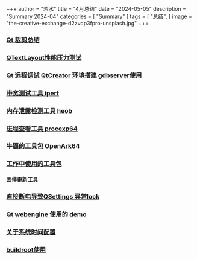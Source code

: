 ﻿+++
author = "若水"
title = "4月总结"
date = "2024-05-05"
description = "Summary 2024-04"
categories = [
    "Summary"
]
tags = [
    "总结",
]
image = "the-creative-exchange-d2zvqp3fpro-unsplash.jpg"
+++

### [Qt 裁剪总结](http://fndxq:52521/doc/%E6%80%BB%E7%BB%93%E6%80%A7/%E8%A3%81%E5%89%AA%E7%BB%93%E8%AE%BA.md)
### [QTextLayout性能压力测试](http://fndxq:52521/doc/%E6%80%BB%E7%BB%93%E6%80%A7/QTextLayout%E5%8E%8B%E5%8A%9B%E6%B5%8B%E8%AF%95%E6%95%B0%E6%8D%AE.xls)
### [Qt 远程调试 QtCreator 环境搭建 gdbserver使用](http://fndxq:52521/tools/remote/)
### [带宽测试工具  iperf](http://fndxq:52521/tools/%E5%B8%A6%E5%AE%BD%E6%B5%8B%E8%AF%95/)
### [内存泄露检测工具 heob](http://fndxq:52521/tools/heob/)
### [进程查看工具 procexp64](http://fndxq:52521/tools/%E8%BF%9B%E7%A8%8B%E6%9F%A5%E7%9C%8B%E5%B7%A5%E5%85%B7/)
### [牛逼的工具包 OpenArk64](http://fndxq:52521/tools/OpenArk64.exe)
### [工作中使用的工具包]()
#### [固件更新工具](http://fndxq:52521/tools/work/SystemLoader.exe)
### [直接断电导致QSettings 异常lock](http://fndxq:52521/doc/%E9%81%BF%E5%9D%91%E6%80%A7/QSettings%E7%9B%B4%E6%8E%A5%E6%96%AD%E7%94%B5%E5%BC%95%E5%8F%91%E7%9A%84%E5%90%AF%E5%8A%A8%E6%85%A2.md)
### [Qt  webengine  使用的  demo](http://fndxq:52521/src/demo/webengine/)
### [关于系统时间配置](http://fndxq:52521/doc/%E5%B7%A5%E4%BD%9C%E6%80%A7/%E5%85%B3%E4%BA%8E%E7%B3%BB%E7%BB%9F%E6%97%B6%E9%97%B4%E9%85%8D%E7%BD%AE.md)
### [buildroot使用](http://fndxq:52521/doc/%E5%B7%A5%E4%BD%9C%E6%80%A7/102%E6%9C%BA%E5%99%A8buildroot%E4%BD%BF%E7%94%A8.md)
